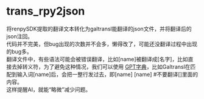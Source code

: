 # trans_rpy2json  
将renpySDK提取的翻译文本转化为galtransl能翻译的json文件，并将翻译后的json注回。  
代码并不完美，但bug出现的次数并不会多，懒得改了，可能还没翻译过程中出现的bug多。  
翻译文件中，有些语法可能会被错误翻译，比如[name]被翻译成[名字]，比如直接去掉转义符，为了避免这种情况，我们可以使用
[GPT字典](./其他/项目GPT字典.txt)，比如Galtransl在匹配到输入词[name]后，会把一整行发过去，即[name]	[name]	#不要翻译[]里面的内容。  
这样提醒AI，就能“略微”减少问题。
